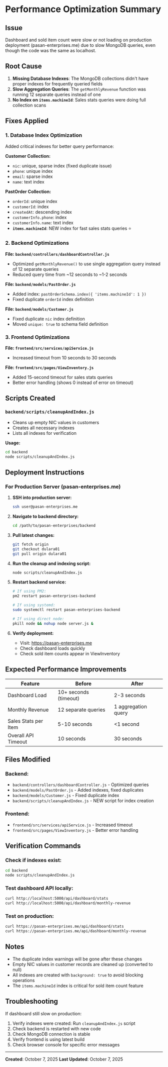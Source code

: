 # Performance Optimization Summary

## Issue
Dashboard and sold item count were slow or not loading on production deployment (pasan-enterprises.me) due to slow MongoDB queries, even though the code was the same as localhost.

## Root Cause
1. **Missing Database Indexes**: The MongoDB collections didn't have proper indexes for frequently queried fields
2. **Slow Aggregation Queries**: The `getMonthlyRevenue` function was running 12 separate queries instead of one
3. **No Index on `items.machineId`**: Sales stats queries were doing full collection scans

## Fixes Applied

### 1. Database Index Optimization
Added critical indexes for better query performance:

**Customer Collection:**
- `nic`: unique, sparse index (fixed duplicate issue)
- `phone`: unique index
- `email`: sparse index
- `name`: text index

**PastOrder Collection:**
- `orderId`: unique index
- `customerId`: index
- `createdAt`: descending index
- `customerInfo.phone`: index
- `customerInfo.name`: text index
- **`items.machineId`**: NEW index for fast sales stats queries ⭐

### 2. Backend Optimizations

**File: `backend/controllers/dashboardController.js`**
- Optimized `getMonthlyRevenue()` to use single aggregation query instead of 12 separate queries
- Reduced query time from ~12 seconds to ~1-2 seconds

**File: `backend/models/PastOrder.js`**
- Added index: `pastOrderSchema.index({ 'items.machineId': 1 })`
- Fixed duplicate `orderId` index definition

**File: `backend/models/Customer.js`**
- Fixed duplicate `nic` index definition
- Moved `unique: true` to schema field definition

### 3. Frontend Optimizations

**File: `frontend/src/services/apiService.js`**
- Increased timeout from 10 seconds to 30 seconds

**File: `frontend/src/pages/ViewInventory.js`**
- Added 15-second timeout for sales stats queries
- Better error handling (shows 0 instead of error on timeout)

## Scripts Created

### `backend/scripts/cleanupAndIndex.js`
- Cleans up empty NIC values in customers
- Creates all necessary indexes
- Lists all indexes for verification

**Usage:**
```bash
cd backend
node scripts/cleanupAndIndex.js
```

## Deployment Instructions

### For Production Server (pasan-enterprises.me)

1. **SSH into production server:**
   ```bash
   ssh user@pasan-enterprises.me
   ```

2. **Navigate to backend directory:**
   ```bash
   cd /path/to/pasan-enterprises/backend
   ```

3. **Pull latest changes:**
   ```bash
   git fetch origin
   git checkout dulara01
   git pull origin dulara01
   ```

4. **Run the cleanup and indexing script:**
   ```bash
   node scripts/cleanupAndIndex.js
   ```

5. **Restart backend service:**
   ```bash
   # If using PM2:
   pm2 restart pasan-enterprises-backend
   
   # If using systemd:
   sudo systemctl restart pasan-enterprises-backend
   
   # If using direct node:
   pkill node && nohup node server.js &
   ```

6. **Verify deployment:**
   - Visit: https://pasan-enterprises.me
   - Check dashboard loads quickly
   - Check sold item counts appear in ViewInventory

## Expected Performance Improvements

| Feature | Before | After |
|---------|--------|-------|
| Dashboard Load | 10+ seconds (timeout) | 2-3 seconds |
| Monthly Revenue | 12 separate queries | 1 aggregation query |
| Sales Stats per Item | 5-10 seconds | <1 second |
| Overall API Timeout | 10 seconds | 30 seconds |

## Files Modified

### Backend:
- `backend/controllers/dashboardController.js` - Optimized queries
- `backend/models/PastOrder.js` - Added indexes, fixed duplicates
- `backend/models/Customer.js` - Fixed duplicate index
- `backend/scripts/cleanupAndIndex.js` - NEW script for index creation

### Frontend:
- `frontend/src/services/apiService.js` - Increased timeout
- `frontend/src/pages/ViewInventory.js` - Better error handling

## Verification Commands

### Check if indexes exist:
```bash
cd backend
node scripts/cleanupAndIndex.js
```

### Test dashboard API locally:
```bash
curl http://localhost:5000/api/dashboard/stats
curl http://localhost:5000/api/dashboard/monthly-revenue
```

### Test on production:
```bash
curl https://pasan-enterprises.me/api/dashboard/stats
curl https://pasan-enterprises.me/api/dashboard/monthly-revenue
```

## Notes

- The duplicate index warnings will be gone after these changes
- Empty NIC values in customer records are cleaned up (converted to null)
- All indexes are created with `background: true` to avoid blocking operations
- The `items.machineId` index is critical for sold item count feature

## Troubleshooting

If dashboard still slow on production:
1. Verify indexes were created: Run `cleanupAndIndex.js` script
2. Check backend is restarted with new code
3. Check MongoDB connection is stable
4. Verify frontend is using latest build
5. Check browser console for specific error messages

---
**Created**: October 7, 2025
**Last Updated**: October 7, 2025
